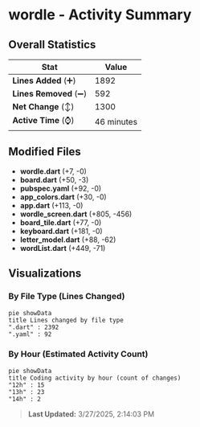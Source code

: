 # wordle - Activity Summary 

## Overall Statistics

| Stat                   | Value                                                             |
| ---------------------- | ----------------------------------------------------------------- |
| **Lines Added** (➕)   | 1892                                          |
| **Lines Removed** (➖) | 592                                        |
| **Net Change** (↕)    | 1300                |
| **Active Time** (⌚)   | 46 minutes |


## Modified Files
- **wordle.dart** (+7, -0)
- **board.dart** (+50, -3)
- **pubspec.yaml** (+92, -0)
- **app_colors.dart** (+30, -0)
- **app.dart** (+113, -0)
- **wordle_screen.dart** (+805, -456)
- **board_tile.dart** (+77, -0)
- **keyboard.dart** (+181, -0)
- **letter_model.dart** (+88, -62)
- **wordList.dart** (+449, -71)

## Visualizations

### By File Type (Lines Changed)

```mermaid
pie showData
title Lines changed by file type
".dart" : 2392
".yaml" : 92
```

### By Hour (Estimated Activity Count)

```mermaid
pie showData
title Coding activity by hour (count of changes)
"12h" : 15
"13h" : 23
"14h" : 2
```


> **Last Updated:** 3/27/2025, 2:14:03 PM